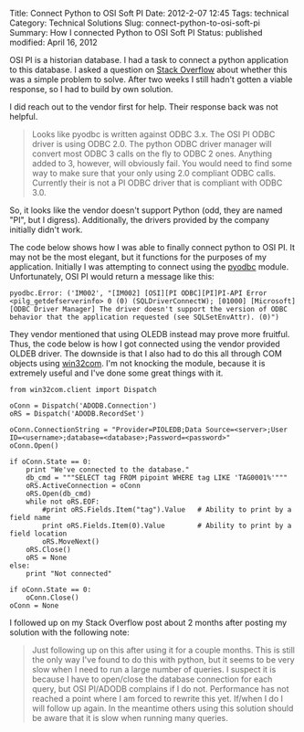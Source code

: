 Title: Connect Python to OSI Soft PI
Date: 2012-2-07 12:45
Tags: technical
Category: Technical Solutions
Slug: connect-python-to-osi-soft-pi
Summary: How I connected Python to OSI Soft PI
Status: published
modified: April 16, 2012


OSI PI is a historian database. I had a task to connect a python application to this database. I asked a question on 
[Stack Overflow][1] about whether this was a simple problem to solve. After two weeks I still hadn't gotten a viable response,
so I had to build by own solution.
 
I did reach out to the vendor first for help. Their response back was not helpful. 

 > Looks like pyodbc is written against ODBC 3.x.  The OSI PI ODBC driver is using ODBC 2.0.  The python ODBC driver manager 
 > will convert most ODBC 3 calls on the fly to ODBC 2 ones. Anything added to 3, however, will obviously fail. You would 
 > need to find some way to make sure that your only using 2.0 compliant ODBC calls.  Currently their is not a PI ODBC 
 > driver that is compliant with ODBC 3.0.

So, it looks like the vendor doesn't support Python (odd, they are named "PI", but I digress). Additionally, the drivers provided 
by the company initially didn't work. 

The code below shows how I was able to finally connect python to OSI PI. It may not be the most elegant, but it 
functions for the purposes of my application. Initially I was attempting to connect using the [pyodbc][2] module. Unfortunately, 
OSI PI would return a message like this:

    pyodbc.Error: ('IM002', "[IM002] [OSI][PI ODBC][PI]PI-API Error <pilg_getdefserverinfo> 0 (0) (SQLDriverConnectW); [01000] [Microsoft][ODBC Driver Manager] The driver doesn't support the version of ODBC behavior that the application requested (see SQLSetEnvAttr). (0)")

They vendor mentioned that using OLEDB instead may prove more fruitful. Thus, the code below is how I got connected using 
the vendor provided OLDEB driver. The downside is that I also had to do this all through COM objects using [win32com][3]. 
I'm not knocking the module, because it is extremely useful and I've done some great things with it.

    from win32com.client import Dispatch
    
    oConn = Dispatch('ADODB.Connection')
    oRS = Dispatch('ADODB.RecordSet')
    
    oConn.ConnectionString = "Provider=PIOLEDB;Data Source=<server>;User ID=<username>;database=<database>;Password=<password>"
    oConn.Open()
    
    if oConn.State == 0:
        print "We've connected to the database."
        db_cmd = """SELECT tag FROM pipoint WHERE tag LIKE 'TAG0001%'"""
        oRS.ActiveConnection = oConn
        oRS.Open(db_cmd)
        while not oRS.EOF:
            #print oRS.Fields.Item("tag").Value   # Ability to print by a field name
            print oRS.Fields.Item(0).Value        # Ability to print by a field location
            oRS.MoveNext()
        oRS.Close()
        oRS = None
    else:
        print "Not connected"
    
    if oConn.State == 0:
        oConn.Close()
    oConn = None

I followed up on my Stack Overflow post about 2 months after posting my solution with the following note:

 > Just following up on this after using it for a couple months. This is still the only way I've found to do this with 
 > python, but it seems to be very slow when I need to run a large number of queries. I suspect it is because I have to 
 > open/close the database connection for each query, but OSI PI/ADODB complains if I do not. Performance has not reached a 
 > point where I am forced to rewrite this yet. If/when I do I will follow up again. In the meantime others using this 
 > solution should be aware that it is slow when running many queries.


 [1]: http://stackoverflow.com/questions/8898114/how-can-i-connect-python-2-6-to-osi-pi
 [2]: https://github.com/mkleehammer/pyodbc
 [3]: http://python.net/crew/skippy/win32/Downloads.html